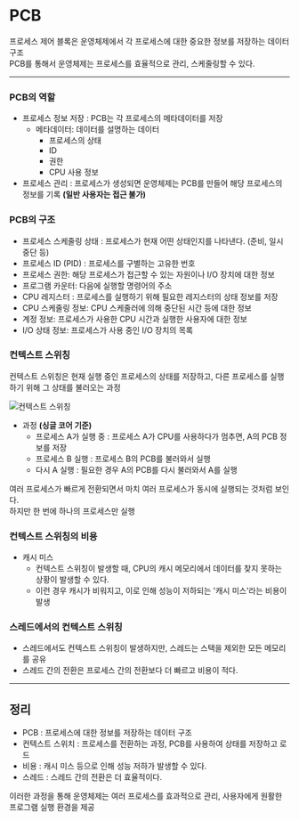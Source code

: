 __PCB__
=================================================================
프로세스 제어 블록은 운영체제에서 각 프로세스에 대한 중요한 정보를 저장하는 데이터 구조  
PCB를 통해서 운영체제는 프로세스를 효율적으로 관리, 스케줄링할 수 있다.
- - -

### __PCB의 역할__
* 프로세스 정보 저장 : PCB는 각 프로세스의 메타데이터를 저장
    * 메타데이터: 데이터를 설명하는 데이터
        * 프로세스의 상태
        * ID
        * 권한
        * CPU 사용 정보
* 프로세스 관리 : 프로세스가 생성되면 운영체제는 PCB를 만들어 해당 프로세스의 정보를 기록 __(일반 사용자는 접근 불가)__

### __PCB의 구조__
* 프로세스 스케줄링 상태 : 프로세스가 현재 어떤 상태인지를 나타낸다. (준비, 일시중단 등)
* 프로세스 ID (PID) : 프로세스를 구별하는 고유한 번호
* 프로세스 권한: 해당 프로세스가 접근할 수 있는 자원이나 I/O 장치에 대한 정보
* 프로그램 카운터: 다음에 실행할 명령어의 주소
* CPU 레지스터 : 프로세스를 실행하기 위해 필요한 레지스터의 상태 정보를 저장
* CPU 스케줄링 정보: CPU 스케줄러에 의해 중단된 시간 등에 대한 정보
* 계정 정보: 프로세스가 사용한 CPU 시간과 실행한 사용자에 대한 정보
* I/O 상태 정보: 프로세스가 사용 중인 I/O 장치의 목록

### __컨텍스트 스위칭__
컨텍스트 스위칭은 현재 실행 중인 프로세스의 상태를 저장하고, 다른 프로세스를 실행하기 위해 그 상태를 불러오는 과정

![컨텍스트 스위칭](https://velog.velcdn.com/images/sean2337/post/c498ecd3-a8bc-4ecc-bf27-bb52b20939ec/image.png)

* 과정 __(싱글 코어 기준)__
    * 프로세스 A가 실행 중 : 프로세스 A가 CPU를 사용하다가 멈추면, A의 PCB 정보를 저장
    * 프로세스 B 실행 : 프로세스 B의 PCB를 불러와서 실행
    * 다시 A 실행 : 필요한 경우 A의 PCB를 다시 불러와서 A를 실행  

여러 프로세스가 빠르게 전환되면서 마치 여러 프로세스가 동시에 실행되는 것처럼 보인다.  
하지만 한 번에 하나의 프로세스만 실행

### __컨텍스트 스위칭의 비용__
* 캐시 미스
    * 컨텍스트 스위칭이 발생할 때, CPU의 캐시 메모리에서 데이터를 찾지 못하는 상황이 발생할 수 있다.
	* 이런 경우 캐시가 비워지고, 이로 인해 성능이 저하되는 '캐시 미스'라는 비용이 발생

### __스레드에서의 컨텍스트 스위칭__
* 스레드에서도 컨텍스트 스위칭이 발생하지만, 스레드는 스택을 제외한 모든 메모리를 공유
* 스레드 간의 전환은 프로세스 간의 전환보다 더 빠르고 비용이 적다.
- - -
## __정리__
* PCB : 프로세스에 대한 정보를 저장하는 데이터 구조
* 컨텍스트 스위치 : 프로세스를 전환하는 과정, PCB를 사용하여 상태를 저장하고 로드
* 비용 : 캐시 미스 등으로 인해 성능 저하가 발생할 수 있다.
* 스레드 : 스레드 간의 전환은 더 효율적이다.  

이러한 과정을 통해 운영체제는 여러 프로세스를 효과적으로 관리, 사용자에게 원활한 프로그램 실행 환경을 제공
